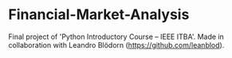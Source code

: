 # Financial-Market-Analysis
Final project of 'Python Introductory Course – IEEE ITBA'. 
Made in collaboration with Leandro Blödorn (https://github.com/leanblod).
